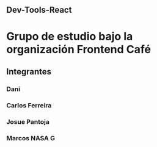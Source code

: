## Dev-Tools-React

# Grupo de estudio bajo la organización Frontend Café

## Integrantes 

### Dani
### Carlos Ferreira
### Josue Pantoja
### Marcos NASA G
